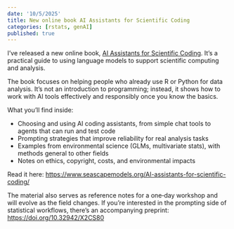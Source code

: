 ```yaml
---
date: '10/5/2025'
title: New online book AI Assistants for Scientific Coding
categories: [rstats, genAI]
published: true
---
```


I’ve released a new online book, [AI Assistants for Scientific Coding](https://www.seascapemodels.org/AI-assistants-for-scientific-coding/). It’s a practical guide to using language models to support scientific computing and analysis.

The book focuses on helping people who already use R or Python for data analysis. It’s not an introduction to programming; instead, it shows how to work with AI tools effectively and responsibly once you know the basics.

What you’ll find inside:

- Choosing and using AI coding assistants, from simple chat tools to agents that can run and test code
- Prompting strategies that improve reliability for real analysis tasks
- Examples from environmental science (GLMs, multivariate stats), with methods general to other fields
- Notes on ethics, copyright, costs, and environmental impacts

Read it here: https://www.seascapemodels.org/AI-assistants-for-scientific-coding/

The material also serves as reference notes for a one‑day workshop and will evolve as the field changes. If you’re interested in the prompting side of statistical workflows, there’s an accompanying preprint: https://doi.org/10.32942/X2CS80
